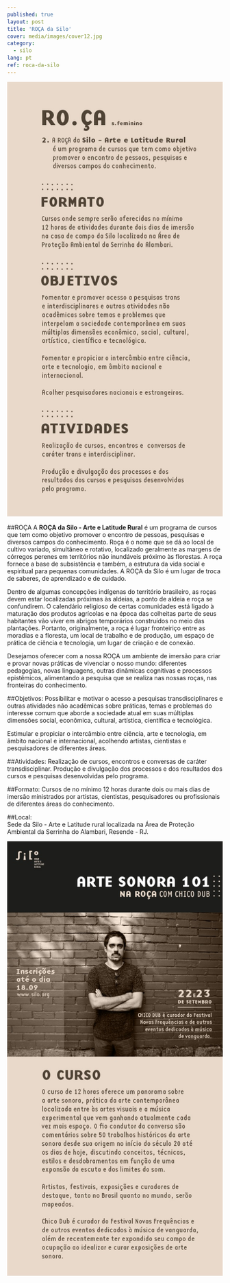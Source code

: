 ```yaml
---
published: true
layout: post
title: 'ROÇA da Silo'
cover: media/images/cover12.jpg
category:
  - silo
lang: pt
ref: roca-da-silo
---
```

![](/media/images/roca01.png)

##ROÇA
A **ROÇA da Silo - Arte e Latitude Rural** é um programa de cursos que tem como objetivo promover o encontro de pessoas, pesquisas e diversos campos do conhecimento. 
Roça é o nome que se dá ao local de cultivo variado, simultâneo e rotativo, localizado geralmente as margens de córregos perenes em territórios não inundáveis próximo às florestas. A roça fornece a base de subsistência e também, a estrutura da vida social e espiritual para pequenas comunidades. A ROÇA da Silo é um lugar de troca de saberes, de aprendizado e de cuidado. 
 
Dentro de algumas concepções indígenas do território brasileiro, as roças devem estar localizadas próximas às aldeias, a ponto de aldeia e roça se confundirem. O calendário religioso de certas comunidades está ligado à maturação dos produtos agrícolas e na época das colheitas parte de seus habitantes vão viver em abrigos temporários construídos no meio das plantações. Portanto, originalmente, a roça é lugar fronteiriço entre as moradias e a floresta, um local de trabalho e de produção, um espaço de prática de ciência e tecnologia, um lugar de criação e de conexão. 
 
Desejamos oferecer com a nossa ROÇA um ambiente de imersão para criar e provar novas práticas de vivenciar o nosso mundo: diferentes pedagogias, novas linguagens, outras dinâmicas cognitivas e processos epistêmicos, alimentando a pesquisa que se realiza nas nossas roças, nas fronteiras do conhecimento.
 
##Objetivos:
Possibilitar e motivar o acesso a pesquisas transdisciplinares e outras atividades não acadêmicas sobre práticas, temas e problemas do interesse comum que aborde a sociedade atual em suas múltiplas dimensões social, econômica, cultural, artística, científica e tecnológica.
 
Estimular e propiciar o intercâmbio entre ciência, arte e tecnologia, em âmbito nacional e internacional, acolhendo artistas, cientistas e pesquisadores de diferentes áreas. 
 
##Atividades:
Realização de cursos, encontros e  conversas de caráter transdisciplinar.
Produção e divulgação dos processos e dos resultados dos cursos e pesquisas desenvolvidas pelo programa. 
 
##Formato: 
Cursos de no mínimo 12 horas durante dois ou mais dias de imersão ministrados por artistas, cientistas, pesquisadores ou profissionais de diferentes áreas do conhecimento. 

##Local:  
Sede da Silo - Arte e Latitude rural localizada na Área de Proteção Ambiental da Serrinha do Alambari, Resende - RJ. 

![](/media/images/roca02.jpeg)

